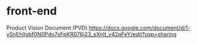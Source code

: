 # front-end


Product Vision Document (PVD)
https://docs.google.com/document/d/1-ySnEhlIgbf0N0Pdo7sFpKR076j23_sXnlt_y42pFeY/edit?usp=sharing
